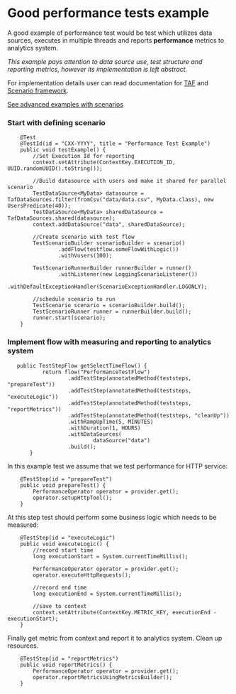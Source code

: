 <head>
    <title>Examples</title>
</head>

# Good performance tests example

A good example of performance test would be test which utilizes data sources, executes in multiple threads and
reports **performance** metrics to analytics system.

_This example pays attention to data source use, test structure and reporting metrics, however its implementation is left abstract._

For implementation details user can read documentation for [TAF](https://taf.seli.wh.rnd.internal.ericsson.com/)
and [Scenario framework](https://taf.seli.wh.rnd.internal.ericsson.com/scenarios/snapshot/index.html).

[See advanced examples with scenarios](https://taf.seli.wh.rnd.internal.ericsson.com/scenarios/snapshot/index.html#_performance_testing_using_scenarios)

### Start with defining scenario
        @Test
        @TestId(id = "CXX-YYYY", title = "Performance Test Example")
        public void testExample() {
            //Set Execution Id for reporting
            context.setAttribute(ContextKey.EXECUTION_ID, UUID.randomUUID().toString());

            //Build datasource with users and make it shared for parallel scenario
            TestDataSource<MyData> datasource = TafDataSources.filter(fromCsv("data/data.csv", MyData.class), new UsersPredicate(40));
            TestDataSource<MyData> sharedDataSource = TafDataSources.shared(datasource);
            context.addDataSource("data", sharedDataSource);

            //Create scenario with test flow
            TestScenarioBuilder scenarioBuilder = scenario()
                    .addFlow(testflow.someFlowWithLogic())
                    .withVusers(100);

            TestScenarioRunnerBuilder runnerBuilder = runner()
                    .withListener(new LoggingScenarioListener())
                    .withDefaultExceptionHandler(ScenarioExceptionHandler.LOGONLY);

            //schedule scenario to run
            TestScenario scenario = scenarioBuilder.build();
            TestScenarioRunner runner = runnerBuilder.build();
            runner.start(scenario);
        }

### Implement flow with measuring and reporting to analytics system

       public TestStepFlow getSelectTimeFlow() {
               return flow("PerformanceTestFlow")
                       .addTestStep(annotatedMethod(teststeps, "prepareTest"))
                       .addTestStep(annotatedMethod(teststeps, "executeLogic"))
                       .addTestStep(annotatedMethod(teststeps, "reportMetrics"))
                       .addTestStep(annotatedMethod(teststeps, "cleanUp"))
                       .withRampUpTime(5, MINUTES)
                       .withDuration(1, HOURS)
                       .withDataSources(
                               dataSource("data")
                       .build();
           }

In this example test we assume that we test performance for HTTP service:

        @TestStep(id = "prepareTest")
        public void prepareTest() {
            PerformanceOperator operator = provider.get();
            operator.setupHttpTool();
        }

At this step test should perform some business logic which needs to be measured:

        @TestStep(id = "executeLogic")
        public void executeLogic() {
            //record start time
            long executionStart = System.currentTimeMillis();

            PerformanceOperator operator = provider.get();
            operator.executeHttpRequests();

            //record end time
            long executionEnd = System.currentTimeMillis();

            //save to context
            context.setAttribute(ContextKey.METRIC_KEY, executionEnd - executionStart);
        }

Finally get metric from context and report it to analytics system. Clean up resources.

        @TestStep(id = "reportMetrics")
        public void reportMetrics() {
            PerformanceOperator operator = provider.get();
            operator.reportMetricsUsingMetricsBuilder();
        }



